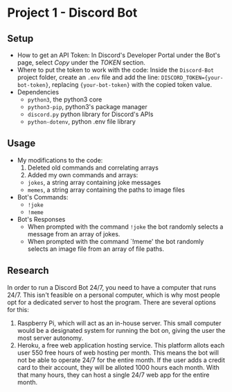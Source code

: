 # Project 1 - Discord Bot

## Setup

- How to get an API Token:
  In Discord's Developer Portal under the Bot's page, select *Copy* under the *TOKEN* section.
- Where to put the token to work with the code:
  Inside the `Discord-Bot` project folder, create an `.env` file and add the line:
  `DISCORD_TOKEN={your-bot-token}`, replacing `{your-bot-token}` with the copied token value.
- Dependencies
  - `python3`, the python3 core
  - `python3-pip`, python3's package manager
  - `discord.py` python library for Discord's APIs
  - `python-dotenv`, python .env file library 

## Usage 

- My modifications to the code:
  1. Deleted old commands and correlating arrays
  2. Added my own commands and arrays:
    - `jokes`, a string array containing joke messages
    - `memes`, a string array containing the paths to image files
- Bot's Commands:
  - `!joke`
  - `!meme`
- Bot's Responses
  - When prompted with the command `!joke` the bot randomly selects a message from an array of jokes.
  - When prompted with the command `!meme' the bot randomly selects an image file from an array of file paths.

## Research 
In order to run a Discord Bot 24/7, you need to have a computer that runs 24/7. This isn't feasible on a personal computer, which is why most people opt for a dedicated server to host the program. There are several options for this:
  1. Raspberry Pi, which will act as an in-house server. This small computer would be a designated system for running the bot on, giving the user the most server autonomy.
  2. Heroku, a free web application hosting service. This platform allots each user 550 free hours of web hosting per month. This means the bot will not be able to operate 24/7 for the entire month. If the user adds a credit card to their account, they will be alloted 1000 hours each month. With that many hours, they can host a single 24/7 web app for the entire month.  
